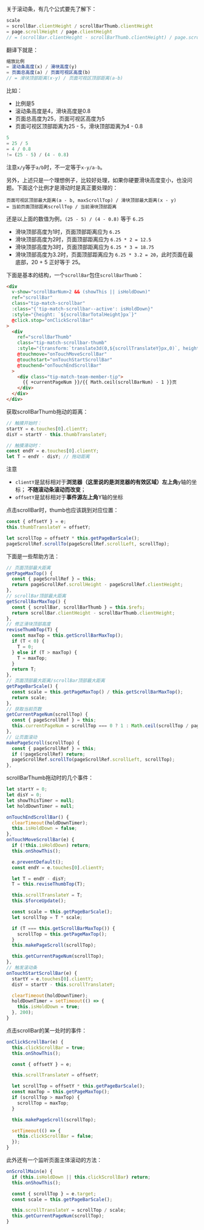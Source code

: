 关于滚动条，有几个公式要先了解下：

```js
scale 
= scrollBar.clientHeight / scrollBarThumb.clientHeight
= page.scrollHeight / page.clientHeight
// = (scrollBar.clientHeight - scrollBarThumb.clientHeight) / page.scrollTop
```

翻译下就是：


```js
缩放比例 
= 滚动条高度(x) / 滑块高度(y)
= 页面总高度(a) / 页面可视区高度(b)
// = 滑块顶部距离(x-y) / 页面可视区顶部距离(a-b)
```


比如：
- 比例是5
- 滚动条高度是4，滑块高度是0.8
- 页面总高度为25，页面可视区高度为5
- 页面可视区顶部距离为25 - 5，滑块顶部距离为4 - 0.8

```js
5 
= 25 / 5 
= 4 / 0.8 
!= (25 - 5) / (4 - 0.8) 
```

注意`x/y`等于`a/b`时，不一定等于`x-y/a-b`。

另外，上述只是一个理想例子，比较好处理，如果你硬要滑块高度变小，也没问题。下面这个比例才是滑动时是真正要处理的：


```
页面可视区顶部最大距离(a - b, maxScrollTop) / 滑块顶部最大距离(x - y)
= 当前页面顶部距离scrollTop / 当前滑块顶部距离
```

还是以上面的数值为例，`(25 - 5) / (4 - 0.8)` 等于 `6.25`
- 滑块顶部高度为1时，页面顶部距离应为 `6.25`
- 滑块顶部高度为2时，页面顶部距离应为 `6.25 * 2 = 12.5`
- 滑块顶部高度为3时，页面顶部距离应为 `6.25 * 3 = 18.75`
- 滑块顶部高度为3.2时，页面顶部距离应为 `6.25 * 3.2 = 20`，此时页面在最底部，20 + 5 正好等于 25。


下面是基本的结构，一个`scrollBar`包住`scrollBarThumb`：

```html
<div
  v-show="scrollBarNum>2 && (showThis || isHoldDown)"
  ref="scrollBar"
  class="tip-match-scrollbar"
  :class="{'tip-match-scrollbar--active': isHoldDown}"
  :style="{height: `${scrollBarTotalHeight}px`}"
  @click.stop="onClickScrollBar"
>
  <div
    ref="scrollBarThumb"
    class="tip-match-scrollbar-thumb"
    :style="{transform:`translate3d(0,${scrollTranslateY}px,0)`, height: `${thumbHeight}px`}"
    @touchmove="onTouchMoveScrollBar"
    @touchstart="onTouchStartScrollBar"
    @touchend="onTouchEndScrollBar"
  >
    <div class="tip-match-team-member-tip">
      {{ +currentPageNum }}/{{ Math.ceil(scrollBarNum) - 1 }}页
    </div>
  </div>
</div>
```


获取scrollBarThumb拖动的距离：

```js
// 触摸开始时：
startY = e.touches[0].clientY;
disY = startY - this.thumbTranslateY;
```

```js
// 触摸滑动时：
const endY = e.touches[0].clientY;
let T = endY - disY; // 拖动距离
```

注意
- `clientY`是鼠标相对于**浏览器（这里说的是浏览器的有效区域）左上角**y轴的坐标； **不随滚动条滚动而改变**；
- `offsetY`是鼠标相对于**事件源左上角**Y轴的坐标


点击scrollBar时，thumb也应该跳到对应位置：

```js
const { offsetY } = e;
this.thumbTranslateY = offsetY;

let scrollTop = offsetY * this.getPageBarScale();
pageScrollRef.scrollTo(pageScrollRef.scrollLeft, scrollTop);
```

下面是一些帮助方法：

```js
// 页面顶部最大距离
getPageMaxTop() {
  const { pageScrollRef } = this;
  return pageScrollRef.scrollHeight - pageScrollRef.clientHeight;
},
// scrollBar顶部最大距离
getScrollBarMaxTop() {
  const { scrollBar, scrollBarThumb } = this.$refs;
  return scrollBar.clientHeight - scrollBarThumb.clientHeight;
},
// 修正滑块顶部高度
reviseThumbTop(T) {
  const maxTop = this.getScrollBarMaxTop();
  if (T < 0) {
    T = 0;
  } else if (T > maxTop) {
    T = maxTop;
  }
  return T;
},
// 页面顶部最大距离/scrollBar顶部最大距离
getPageBarScale() {
  const scale = this.getPageMaxTop() / this.getScrollBarMaxTop();
  return scale;
},
// 获取当前页数
getCurrentPageNum(scrollTop) {
  const { pageScrollRef } = this;
  this.currentPageNum = scrollTop === 0 ? 1 : Math.ceil(scrollTop / pageScrollRef.clientHeight) ;
},
// 让页面滚动
makePageScroll(scrollTop) {
  const { pageScrollRef } = this;
  if (!pageScrollRef) return;
  pageScrollRef.scrollTo(pageScrollRef.scrollLeft, scrollTop);
},
```

scrollBarThumb拖动时的几个事件：

```js
let startY = 0;
let disY = 0;
let showThisTimer = null;
let holdDownTimer = null;

onTouchEndScrollBar() {
  clearTimeout(holdDownTimer);
  this.isHoldDown = false;
},
onTouchMoveScrollBar(e) {
  if (!this.isHoldDown) return;
  this.onShowThis();

  e.preventDefault();
  const endY = e.touches[0].clientY;

  let T = endY - disY;
  T = this.reviseThumbTop(T);

  this.scrollTranslateY = T;
  this.$forceUpdate();

  const scale = this.getPageBarScale();
  let scrollTop = T * scale;

  if (T === this.getScrollBarMaxTop()) {
    scrollTop = this.getPageMaxTop();
  }
  this.makePageScroll(scrollTop);

  this.getCurrentPageNum(scrollTop);
},
// 触发滚动条
onTouchStartScrollBar(e) {
  startY = e.touches[0].clientY;
  disY = startY - this.scrollTranslateY;

  clearTimeout(holdDownTimer);
  holdDownTimer = setTimeout(() => {
    this.isHoldDown = true;
  }, 200);
}
```

点击scrollBar的某一处时的事件：

```js
onClickScrollBar(e) {
  this.clickScrollBar = true;
  this.onShowThis();

  const { offsetY } = e;

  this.scrollTranslateY = offsetY;

  let scrollTop = offsetY * this.getPageBarScale();
  const maxTop = this.getPageMaxTop();
  if (scrollTop > maxTop) {
    scrollTop = maxTop;
  }

  this.makePageScroll(scrollTop);

  setTimeout(() => {
    this.clickScrollBar = false;
  });
}
```

此外还有一个监听页面主体滚动的方法：

```js
onScrollMain(e) {
  if (this.isHoldDown || this.clickScrollBar) return;
  this.onShowThis();

  const { scrollTop } = e.target;
  const scale = this.getPageBarScale();

  this.scrollTranslateY = scrollTop / scale;
  this.getCurrentPageNum(scrollTop);
}
```